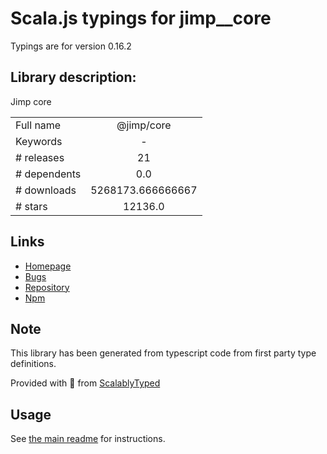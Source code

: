 
# Scala.js typings for jimp__core

Typings are for version 0.16.2

## Library description:
Jimp core

|                    |                 |
| ------------------ | :-------------: |
| Full name          | @jimp/core |
| Keywords           | - |
| # releases         | 21 |
| # dependents       | 0.0 |
| # downloads        | 5268173.666666667 |
| # stars            | 12136.0 |

## Links
- [Homepage](https://github.com/oliver-moran/jimp#readme)
- [Bugs](https://github.com/oliver-moran/jimp/issues)
- [Repository](https://github.com/oliver-moran/jimp)
- [Npm](https://www.npmjs.com/package/%40jimp%2Fcore)
    


## Note
This library has been generated from typescript code from first party type definitions.

Provided with :purple_heart: from [ScalablyTyped](https://github.com/oyvindberg/ScalablyTyped)

## Usage
See [the main readme](../../readme.md) for instructions.


